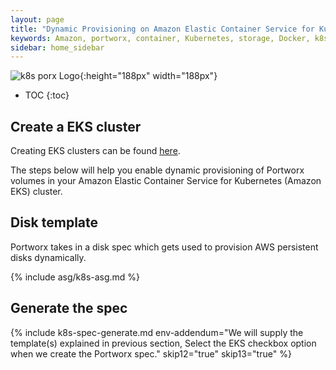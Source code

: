 ```yaml
---
layout: page
title: "Dynamic Provisioning on Amazon Elastic Container Service for Kubernetes (Amazon EKS)"
keywords: Amazon, portworx, container, Kubernetes, storage, Docker, k8s, pv, persistent disk, eks
sidebar: home_sidebar
---
```


![k8s porx Logo](/images/k8s-porx.png){:height="188px" width="188px"}

* TOC
{:toc}


## Create a EKS cluster

Creating EKS clusters can be found [here](https://aws.amazon.com/eks/).

The steps below will help you enable dynamic provisioning of Portworx volumes in your Amazon Elastic Container Service for Kubernetes (Amazon EKS) cluster.

## Disk template
Portworx takes in a disk spec which gets used to provision AWS persistent disks dynamically.

{% include asg/k8s-asg.md %}

## Generate the spec

{% include k8s-spec-generate.md env-addendum="We will supply the template(s) explained in previous section,  Select the EKS checkbox option when we create the Portworx spec." skip12="true" skip13="true" %}
